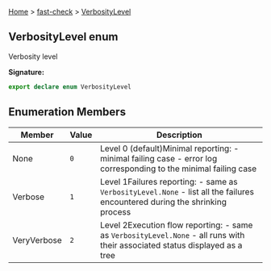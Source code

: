 [Home](/) &gt; [fast-check](../fast-check.md) &gt; [VerbosityLevel](VerbosityLevel.md)

## VerbosityLevel enum

Verbosity level

<b>Signature:</b>

```typescript
export declare enum VerbosityLevel 
```

## Enumeration Members

|  Member | Value | Description |
|  --- | --- | --- |
|  None | <code>0</code> | Level 0 (default)<!-- -->Minimal reporting: - minimal failing case - error log corresponding to the minimal failing case |
|  Verbose | <code>1</code> | Level 1<!-- -->Failures reporting: - same as <code>VerbosityLevel.None</code> - list all the failures encountered during the shrinking process |
|  VeryVerbose | <code>2</code> | Level 2<!-- -->Execution flow reporting: - same as <code>VerbosityLevel.None</code> - all runs with their associated status displayed as a tree |

